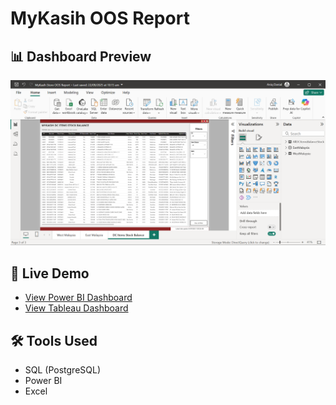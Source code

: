 # MyKasih OOS Report

## 📊 Dashboard Preview
![Sales Dashboard](images/dc-item-stock-balance.png)

## 🚀 Live Demo
- [View Power BI Dashboard](https://app.powerbi.com/view?r=example)
- [View Tableau Dashboard](https://public.tableau.com/views/example)

## 🛠 Tools Used
- SQL (PostgreSQL)
- Power BI
- Excel
